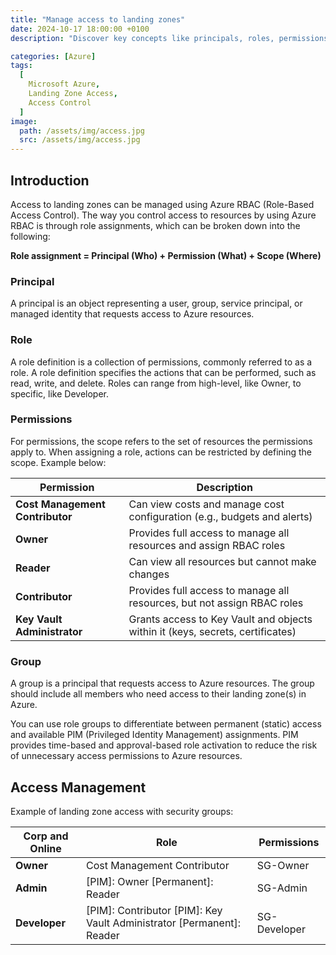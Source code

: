 ```yaml
---
title: "Manage access to landing zones"
date: 2024-10-17 18:00:00 +0100
description: "Discover key concepts like principals, roles, permissions, and scope and the use of Privileged Identity Management."

categories: [Azure]
tags:
  [
    Microsoft Azure,
    Landing Zone Access,
    Access Control
  ]
image:
  path: /assets/img/access.jpg
  src: /assets/img/access.jpg
---
```


## Introduction

Access to landing zones can be managed using Azure RBAC (Role-Based Access Control). The way you control access to resources by using Azure RBAC is through role assignments, which can be broken down into the following:

**Role assignment = Principal (Who) + Permission (What) + Scope (Where)**  

### Principal

A principal is an object representing a user, group, service principal, or managed identity that requests access to Azure resources.

### Role

A role definition is a collection of permissions, commonly referred to as a role. A role definition specifies the actions that can be performed, such as read, write, and delete. Roles can range from high-level, like Owner, to specific, like Developer.

### Permissions

For permissions, the scope refers to the set of resources the permissions apply to. When assigning a role, actions can be restricted by defining the scope. Example below:

| **Permission**            | **Description**                                                                                    |
|---------------------------|-------------------------------------------------------------------------------------------------   |
| **Cost Management Contributor** | Can view costs and manage cost configuration (e.g., budgets and alerts)                      |
| **Owner**                  | Provides full access to manage all resources and assign RBAC roles  |
| **Reader**                 | Can view all resources but cannot make changes                                                    |
| **Contributor**            | Provides full access to manage all resources, but not assign RBAC roles  |
| **Key Vault Administrator**| Grants access to Key Vault and objects within it (keys, secrets, certificates)       |

### Group

A group is a principal that requests access to Azure resources. The group should include all members who need access to their landing zone(s) in Azure.

You can use role groups to differentiate between permanent (static) access and available PIM (Privileged Identity Management) assignments. PIM provides time-based and approval-based role activation to reduce the risk of unnecessary access permissions to Azure resources.

## Access Management

Example of landing zone access with security groups:

| **Corp and Online**         | **Role** | **Permissions** |
|-----------------------------|----------|-----------------|
| **Owner**                   | Cost Management Contributor | SG-Owner |
| **Admin**                   | [PIM]: Owner [Permanent]: Reader | SG-Admin |
| **Developer**               | [PIM]: Contributor [PIM]: Key Vault Administrator [Permanent]: Reader | SG-Developer |
